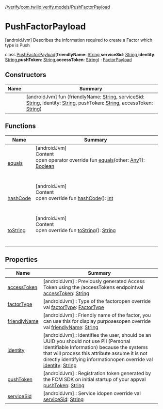 //[verify](../../index.md)/[com.twilio.verify.models](../index.md)/[PushFactorPayload](index.md)



# PushFactorPayload  
 [androidJvm] Describes the information required to create a Factor which type is Push  
  
class [PushFactorPayload](index.md)(**friendlyName**: [String](https://kotlinlang.org/api/latest/jvm/stdlib/kotlin/-string/index.html),**serviceSid**: [String](https://kotlinlang.org/api/latest/jvm/stdlib/kotlin/-string/index.html),**identity**: [String](https://kotlinlang.org/api/latest/jvm/stdlib/kotlin/-string/index.html),**pushToken**: [String](https://kotlinlang.org/api/latest/jvm/stdlib/kotlin/-string/index.html),**accessToken**: [String](https://kotlinlang.org/api/latest/jvm/stdlib/kotlin/-string/index.html)) : [FactorPayload](../-factor-payload/index.md)   


## Constructors  
  
|  Name|  Summary| 
|---|---|
| [<init>](-init-.md)|  [androidJvm] fun [<init>](-init-.md)(friendlyName: [String](https://kotlinlang.org/api/latest/jvm/stdlib/kotlin/-string/index.html), serviceSid: [String](https://kotlinlang.org/api/latest/jvm/stdlib/kotlin/-string/index.html), identity: [String](https://kotlinlang.org/api/latest/jvm/stdlib/kotlin/-string/index.html), pushToken: [String](https://kotlinlang.org/api/latest/jvm/stdlib/kotlin/-string/index.html), accessToken: [String](https://kotlinlang.org/api/latest/jvm/stdlib/kotlin/-string/index.html))   <br>


## Functions  
  
|  Name|  Summary| 
|---|---|
| [equals](https://kotlinlang.org/api/latest/jvm/stdlib/kotlin/-any/equals.html)| [androidJvm]  <br>Content  <br>open operator override fun [equals](https://kotlinlang.org/api/latest/jvm/stdlib/kotlin/-any/equals.html)(other: [Any](https://kotlinlang.org/api/latest/jvm/stdlib/kotlin/-any/index.html)?): [Boolean](https://kotlinlang.org/api/latest/jvm/stdlib/kotlin/-boolean/index.html)  <br><br><br>
| [hashCode](https://kotlinlang.org/api/latest/jvm/stdlib/kotlin/-any/hash-code.html)| [androidJvm]  <br>Content  <br>open override fun [hashCode](https://kotlinlang.org/api/latest/jvm/stdlib/kotlin/-any/hash-code.html)(): [Int](https://kotlinlang.org/api/latest/jvm/stdlib/kotlin/-int/index.html)  <br><br><br>
| [toString](https://kotlinlang.org/api/latest/jvm/stdlib/kotlin/-any/to-string.html)| [androidJvm]  <br>Content  <br>open override fun [toString](https://kotlinlang.org/api/latest/jvm/stdlib/kotlin/-any/to-string.html)(): [String](https://kotlinlang.org/api/latest/jvm/stdlib/kotlin/-string/index.html)  <br><br><br>


## Properties  
  
|  Name|  Summary| 
|---|---|
| [accessToken](index.md#com.twilio.verify.models/PushFactorPayload/accessToken/#/PointingToDeclaration/)|  [androidJvm] : Previously generated Access Token using the /accessTokens endpointval [accessToken](index.md#com.twilio.verify.models/PushFactorPayload/accessToken/#/PointingToDeclaration/): [String](https://kotlinlang.org/api/latest/jvm/stdlib/kotlin/-string/index.html)   <br>
| [factorType](index.md#com.twilio.verify.models/PushFactorPayload/factorType/#/PointingToDeclaration/)|  [androidJvm] : Type of the factoropen override val [factorType](index.md#com.twilio.verify.models/PushFactorPayload/factorType/#/PointingToDeclaration/): [FactorType](../-factor-type/index.md)   <br>
| [friendlyName](index.md#com.twilio.verify.models/PushFactorPayload/friendlyName/#/PointingToDeclaration/)|  [androidJvm] : Friendly name of the factor, you can use this for display purposesopen override val [friendlyName](index.md#com.twilio.verify.models/PushFactorPayload/friendlyName/#/PointingToDeclaration/): [String](https://kotlinlang.org/api/latest/jvm/stdlib/kotlin/-string/index.html)   <br>
| [identity](index.md#com.twilio.verify.models/PushFactorPayload/identity/#/PointingToDeclaration/)|  [androidJvm] : Identifies the user, should be an UUID you should not use PII (Personal Identifiable Information) because the systems that will process this attribute assume it is not directly identifying informationopen override val [identity](index.md#com.twilio.verify.models/PushFactorPayload/identity/#/PointingToDeclaration/): [String](https://kotlinlang.org/api/latest/jvm/stdlib/kotlin/-string/index.html)   <br>
| [pushToken](index.md#com.twilio.verify.models/PushFactorPayload/pushToken/#/PointingToDeclaration/)|  [androidJvm] : Registration token generated by the FCM SDK on initial startup of your appval [pushToken](index.md#com.twilio.verify.models/PushFactorPayload/pushToken/#/PointingToDeclaration/): [String](https://kotlinlang.org/api/latest/jvm/stdlib/kotlin/-string/index.html)   <br>
| [serviceSid](index.md#com.twilio.verify.models/PushFactorPayload/serviceSid/#/PointingToDeclaration/)|  [androidJvm] : Service idopen override val [serviceSid](index.md#com.twilio.verify.models/PushFactorPayload/serviceSid/#/PointingToDeclaration/): [String](https://kotlinlang.org/api/latest/jvm/stdlib/kotlin/-string/index.html)   <br>

